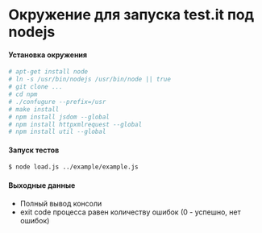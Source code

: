 Окружение для запуска test.it под nodejs
===================

#### Установка окружения
```bash
# apt-get install node
# ln -s /usr/bin/nodejs /usr/bin/node || true
# git clone ...
# cd npm
# ./confugure --prefix=/usr
# make install
# npm install jsdom --global
# npm install httpxmlrequest --global
# npm install util --global
```

#### Запуск тестов
```bash
$ node load.js ../example/example.js
```

#### Выходные данные
  + Полный вывод консоли
  + exit code процесса равен количеству ошибок (0 - успешно, нет ошибок)
